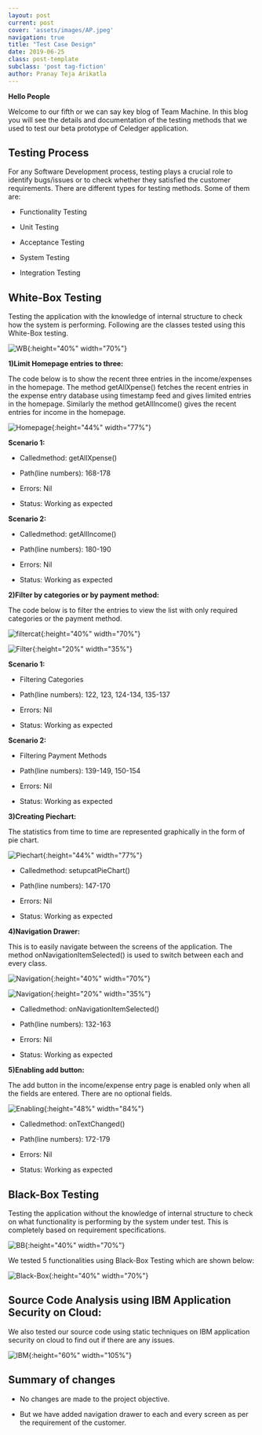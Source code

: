 ```yaml
---
layout: post
current: post
cover: 'assets/images/AP.jpeg'
navigation: true
title: "Test Case Design"
date: 2019-06-25
class: post-template
subclass: 'post tag-fiction'
author: Pranay Teja Arikatla
---
```


**Hello People**

Welcome to our fifth or we can say key blog of Team Machine. In this blog you will see the details and documentation of the testing methods that we used to test our beta prototype of Celedger application.

## Testing Process

For any Software Development process, testing plays a crucial role to identify bugs/issues or to check whether they satisfied the customer requirements. There are different types for testing methods. Some of them are:

*	Functionality Testing

* Unit Testing

*	Acceptance Testing

*	System Testing

* Integration Testing

## White-Box Testing

Testing the application with the knowledge of internal structure to check how the system is performing. Following are the classes tested using this White-Box testing.

![WB]({{site.baseurl}}/images/WB.jpg "WB"){:height="40%" width="70%"}

**1)Limit Homepage entries to three:**

The code below is to show the recent three entries in the income/expenses in the homepage. The method getAllXpense() fetches the recent entries in the expense entry database using timestamp feed and gives limited entries in the homepage. Similarly the method getAllIncome() gives the recent entries for income in the homepage.

![Homepage]({{site.baseurl}}/images/Homepage.png "Homepage"){:height="44%" width="77%"}

**Scenario 1:**

* Calledmethod: getAllXpense()

* Path(line numbers): 168-178

* Errors: Nil

* Status: Working as expected

**Scenario 2:**

* Calledmethod: getAllIncome()

* Path(line numbers): 180-190

* Errors: Nil

* Status: Working as expected

**2)Filter by categories or by payment method:**

The code below is to filter the entries to view the list with only required categories or the payment method.

![filtercat]({{site.baseurl}}/images/filtercat.jpeg "filtercat"){:height="40%" width="70%"}

![Filter]({{site.baseurl}}/images/Filter.PNG "Filter"){:height="20%" width="35%"}

**Scenario 1:**

* Filtering Categories

* Path(line numbers): 122, 123, 124-134, 135-137

* Errors: Nil

* Status: Working as expected

**Scenario 2:**

* Filtering Payment Methods

* Path(line numbers): 139-149, 150-154

* Errors: Nil

* Status: Working as expected

**3)Creating Piechart:**

The statistics from time to time are represented graphically in the form of pie chart.

![Piechart]({{site.baseurl}}/images/Piechart.png "Piechart"){:height="44%" width="77%"}

* Calledmethod: setupcatPieChart()

* Path(line numbers): 147-170

* Errors: Nil

* Status: Working as expected

**4)Navigation Drawer:**

This is to easily navigate between the screens of the application. The method onNavigationItemSelected() is used to switch between each and every class.

![Navigation]({{site.baseurl}}/images/Navigation.jpeg "Navigation"){:height="40%" width="70%"}

![Navigation]({{site.baseurl}}/images/Navigation.PNG "Navigation"){:height="20%" width="35%"}

* Calledmethod: onNavigationItemSelected()

* Path(line numbers): 132-163

* Errors: Nil

* Status: Working as expected

**5)Enabling add button:**

The add button in the income/expense entry page is enabled only when all the fields are entered. There are no optional fields.

![Enabling]({{site.baseurl}}/images/Enabling.png "Enabling"){:height="48%" width="84%"}

* Calledmethod: onTextChanged()

* Path(line numbers): 172-179

* Errors: Nil

* Status: Working as expected

## Black-Box Testing

Testing the application without the knowledge of internal structure to check on what functionality is performing by the system under test. This is completely based on requirement specifications.

![BB]({{site.baseurl}}/images/BB.jpg "BB"){:height="40%" width="70%"}

We tested 5 functionalities using Black-Box Testing which are shown below:

![Black-Box]({{site.baseurl}}/images/Black-Box.png "Black-Box"){:height="40%" width="70%"}

## Source Code Analysis using IBM Application Security on Cloud:

We also tested our source code using static techniques on IBM application security on cloud to find out if there are any issues.

![IBM]({{site.baseurl}}/images/IBM.png "IBM"){:height="60%" width="105%"}

## Summary of changes

* No changes are made to the project objective.

* But we have added navigation drawer to each and every screen as per the requirement of the customer.
